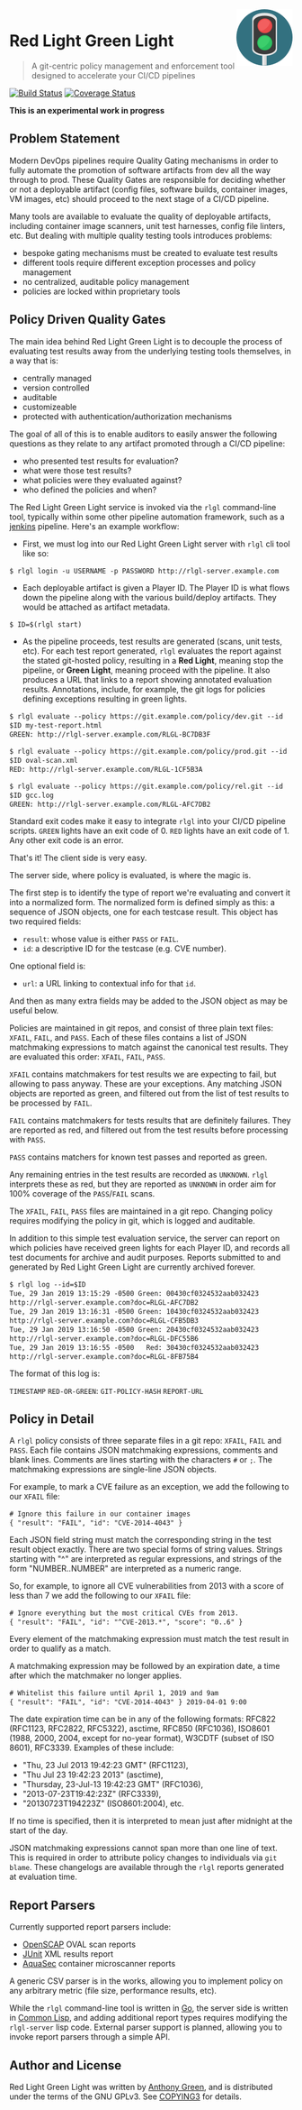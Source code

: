 <img src="images/rlgl.svg.png" align="right" />

# Red Light Green Light
> A git-centric policy management and enforcement tool designed to accelerate your CI/CD pipelines

[![Build Status](https://travis-ci.org/atgreen/red-light-green-light.svg?branch=master)](https://travis-ci.org/atgreen/red-light-green-light)
[![Coverage Status](https://coveralls.io/repos/github/atgreen/red-light-green-light/badge.svg)](https://coveralls.io/github/atgreen/red-light-green-light)

**This is an experimental work in progress**

Problem Statement
----------------

Modern DevOps pipelines require Quality Gating mechanisms in order to
fully automate the promotion of software artifacts from dev all the
way through to prod.  These Quality Gates are responsible for deciding
whether or not a deployable artifact (config files, software builds,
container images, VM images, etc) should proceed to the next stage of
a CI/CD pipeline.

Many tools are available to evaluate the quality of deployable
artifacts, including container image scanners, unit test harnesses,
config file linters, etc.  But dealing with multiple quality testing
tools introduces problems:

 - bespoke gating mechanisms must be created to evaluate test results
 - different tools require different exception processes and policy management
 - no centralized, auditable policy management
 - policies are locked within proprietary tools

Policy Driven Quality Gates
------------------------------

The main idea behind Red Light Green Light is to decouple the process
of evaluating test results away from the underlying testing tools
themselves, in a way that is:

 - centrally managed
 - version controlled
 - auditable
 - customizeable
 - protected with authentication/authorization mechanisms

The goal of all of this is to enable auditors to easily answer the
following questions as they relate to any artifact promoted through a
CI/CD pipeline:

 - who presented test results for evaluation?
 - what were those test results?
 - what policies were they evaluated against?
 - who defined the policies and when?

The Red Light Green Light service is invoked via the `rlgl`
command-line tool, typically within some other pipeline
automation framework, such as a [jenkins](https://jenkins.io)
pipeline.  Here's an example workflow:

- First, we must log into our Red Light Green Light server with `rlgl`
cli tool like so:
```
$ rlgl login -u USERNAME -p PASSWORD http://rlgl-server.example.com
```

- Each deployable artifact is given a Player ID.  The Player ID is
  what flows down the pipeline along with the various build/deploy
  artifacts.  They would be attached as artifact metadata.

```
$ ID=$(rlgl start)
```

- As the pipeline proceeds, test results are generated (scans, unit
  tests, etc).  For each test report generated, `rlgl` evaluates the
  report against the stated git-hosted policy, resulting in a **Red
  Light**, meaning stop the pipeline, or **Green Light**, meaning
  proceed with the pipeline.  It also produces a URL that links to a
  report showing annotated evaluation results.  Annotations, include,
  for example, the git logs for policies defining exceptions resulting
  in green lights.

```shell
$ rlgl evaluate --policy https://git.example.com/policy/dev.git --id $ID my-test-report.html
GREEN: http://rlgl-server.example.com/RLGL-BC7DB3F
```

```shell
$ rlgl evaluate --policy https://git.example.com/policy/prod.git --id $ID oval-scan.xml
RED: http://rlgl-server.example.com/RLGL-1CF5B3A
```
   
```shell
$ rlgl evaluate --policy https://git.example.com/policy/rel.git --id $ID gcc.log
GREEN: http://rlgl-server.example.com/RLGL-AFC7DB2
```

Standard exit codes make it easy to integrate `rlgl` into your CI/CD
pipeline scripts.  `GREEN` lights have an exit code of 0.  `RED`
lights have an exit code of 1.  Any other exit code is an error.

That's it!   The client side is very easy.   

The server side, where policy is evaluated, is where the magic is.

The first step is to identify the type of report we're evaluating and
convert it into a normalized form.  The normalized form is defined
simply as this: a sequence of JSON objects, one for each testcase
result.  This object has two required fields:

* `result`: whose value is either `PASS` or `FAIL`.
* `id`: a descriptive ID for the testcase (e.g. CVE number).

One optional field is:

* `url`: a URL linking to contextual info for that `id`.

And then as many extra fields may be added to the JSON object as may
be useful below.

Policies are maintained in git repos, and consist of three plain text
files: `XFAIL`, `FAIL`, and `PASS`.  Each of these files contains a
list of JSON matchmaking expressions to match against the canonical
test results.  They are evaluated this order: `XFAIL`, `FAIL`, `PASS`.

`XFAIL` contains matchmakers for test results we are expecting to
fail, but allowing to pass anyway.  These are your exceptions.  Any
matching JSON objects are reported as green, and filtered out from the
list of test results to be processed by `FAIL`.

`FAIL` contains matchmakers for tests results that are definitely
failures.  They are reported as red, and filtered out from the test
results before processing with `PASS`.

`PASS` contains matchers for known test passes and reported as green.

Any remaining entries in the test results are recorded as `UNKNOWN`.
`rlgl` interprets these as red, but they are reported as `UNKNOWN` in
order aim for 100% coverage of the `PASS`/`FAIL` scans.

The `XFAIL`, `FAIL`, `PASS` files are maintained in a git
repo. Changing policy requires modifying the policy in git, which is
logged and auditable.

In addition to this simple test evaluation service, the server can
report on which policies have received green lights for each Player
ID, and records all test documents for archive and audit purposes.
Reports submitted to and generated by Red Light Green Light are
currently archived forever.

```shell
$ rlgl log --id=$ID
Tue, 29 Jan 2019 13:15:29 -0500 Green: 00430cf0324532aab032423 http://rlgl-server.example.com?doc=RLGL-AFC7DB2
Tue, 29 Jan 2019 13:16:31 -0500 Green: 10430cf0324532aab032423 http://rlgl-server.example.com?doc=RLGL-CFB5DB3
Tue, 29 Jan 2019 13:16:50 -0500 Green: 20430cf0324532aab032423 http://rlgl-server.example.com?doc=RLGL-DFC55B6
Tue, 29 Jan 2019 13:16:55 -0500   Red: 30430cf0324532aab032423 http://rlgl-server.example.com?doc=RLGL-8FB75B4
```

The format of this log is:

`TIMESTAMP` `RED-OR-GREEN`: `GIT-POLICY-HASH` `REPORT-URL`


Policy in Detail
---------------

A `rlgl` policy consists of three separate files in a git repo:
`XFAIL`, `FAIL` and `PASS`. Each file contains JSON matchmaking
expressions, comments and blank lines.  Comments are lines starting
with the characters `#` or `;`.  The matchmaking expressions are
single-line JSON objects.

For example, to mark a CVE failure as an exception, we add the
following to our `XFAIL` file:

    # Ignore this failure in our container images
    { "result": "FAIL", "id": "CVE-2014-4043" }

Each JSON field string must match the corresponding string in the test
result object exactly.  There are two special forms of string values.
Strings starting with "^" are interpreted as regular expressions, and
strings of the form "NUMBER..NUMBER" are interpreted as a numeric
range.

So, for example, to ignore all CVE vulnerabilities from 2013 with a
score of less than 7 we add the following to our `XFAIL` file:

    # Ignore everything but the most critical CVEs from 2013.
    { "result": "FAIL", "id": "^CVE-2013.*", "score": "0..6" }

Every element of the matchmaking expression must match the test result
in order to qualify as a match.

A matchmaking expression may be followed by an expiration date, a time
after which the matchmaker no longer applies.

    # Whitelist this failure until April 1, 2019 and 9am
    { "result": "FAIL", "id": "CVE-2014-4043" } 2019-04-01 9:00

The date expiration time can be in any of the following formats:
RFC822 (RFC1123, RFC2822, RFC5322), asctime, RFC850 (RFC1036), ISO8601
(1988, 2000, 2004, except for no-year format), W3CDTF (subset of ISO
8601), RFC3339.  Examples of these include:

* "Thu, 23 Jul 2013 19:42:23 GMT" (RFC1123),
* "Thu Jul 23 19:42:23 2013" (asctime),
* "Thursday, 23-Jul-13 19:42:23 GMT" (RFC1036),
* "2013-07-23T19:42:23Z" (RFC3339),
* "20130723T194223Z" (ISO8601:2004), etc.

If no time is specified, then it is interpreted to mean just after
midnight at the start of the day.

JSON matchmaking expressions cannot span more than one line of text.
This is required in order to attribute policy changes to individuals
via `git blame`.  These changelogs are available through the `rlgl`
reports generated at evaluation time.

Report Parsers
---------------

Currently supported report parsers include:

* [OpenSCAP](https://www.open-scap.org/) OVAL scan reports
* [JUnit](https://junit.org/junit5/) XML results report
* [AquaSec](https://github.com/aquasecurity/microscanner) container microscanner reports

A generic CSV parser is in the works, allowing you to implement policy
on any arbitrary metric (file size, performance results, etc).

While the `rlgl` command-line tool is written in
[Go](https://golang.org/), the server side is written in [Common
Lisp](https://github.com/container-lisp), and adding additional report
types requires modifying the `rlgl-server` lisp code.  External parser
support is planned, allowing you to invoke report parsers through a
simple API.


Author and License
-------------------

Red Light Green Light was written by [Anthony
Green](https://github.com/atgreen), and is distributed under the terms
of the GNU GPLv3.  See
[COPYING3](https://raw.githubusercontent.com/atgreen/red-light-green-light/master/COPYING3)
for details.
